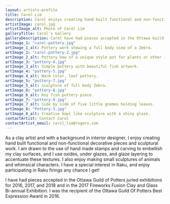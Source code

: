```yaml
---
layout: artists-profile
title: Carol Lim
description: Carol enjoys creating hand built functional and non-functional decorative pieces and sculptural work
artistImage: carol.jpg
artistImage_alt: Photo of Carol Lim
galleryTitle: Carol's Gallery
galleryDescription: Carol have had pieces accepted in the Ottawa Guild of Potters juried exhibitions for 2016, 2017, and 2018
artImage_1: "carol-pottery.jpg"
artImage_1_alt: Pottery work showing a full body view of a Zebra.
artImage_2: "carol-pottery-2.jpg"
artImage_2_alt: Pottery how of a unique style pot for plants or other items.
artImage_3: "pottery-4.jpg"
artImage_3_alt: Simple pottery with beautiful fish artwork.
artImage_4: "pottery-5.jpg"
artImage_4_alt: Warm color, leaf pottery.
artImage_5: "pottery-7.jpg"
artImage_5_alt: sculpture of full body Zebra.
artImage_6: "pottery-8.jpg"
artImage_6_alt: Koy fish pottery piece.
artImage_7: "pottery-9.jpg"
artImage_7_alt: Side by side of five little gnomes holding leaves.
artImage_8: "Pottery-3.jpg"
artImage_8_alt: Creative bowl like sculpture with a shiny glaze.
contactArtist: Contact Carol
contactArtist_email: carol_lim@rogers.com
---
```


As a clay artist and with a background in interior designer, I enjoy creating hand built functional and non-functional decorative pieces and sculptural work.  I am drawn to the use of hand made stamps and carving to embellish my clay surfaces, and I use oxides, under glazes, and glaze layering to accentuate these textures.  I also enjoy making small sculptures of animals and whimsical characters. I have a special interest in Raku, and enjoy participating in Raku firings any chance I get!



I have had pieces accepted in the Ottawa Guild of Potters juried exhibitions for 2016, 2017, and 2018 and in the 2017 Fireworks Fusion Clay and Glass Bi-annual Exhibition.  I was the recipient of the Ottawa Guild Of Potters Best Expression Award in 2016.
